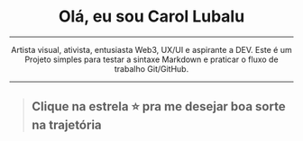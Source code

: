 <div align="center">

# **Olá, eu sou Carol Lubalu**

</div>

---

<div align="center">

Artista visual, ativista, entusiasta Web3, UX/UI e aspirante a DEV. 
Este é um Projeto simples para testar a sintaxe Markdown e praticar o fluxo de trabalho Git/GitHub.

</div>

---

> Clique na estrela ⭐ pra me desejar boa sorte na trajetória
> ---
> 
